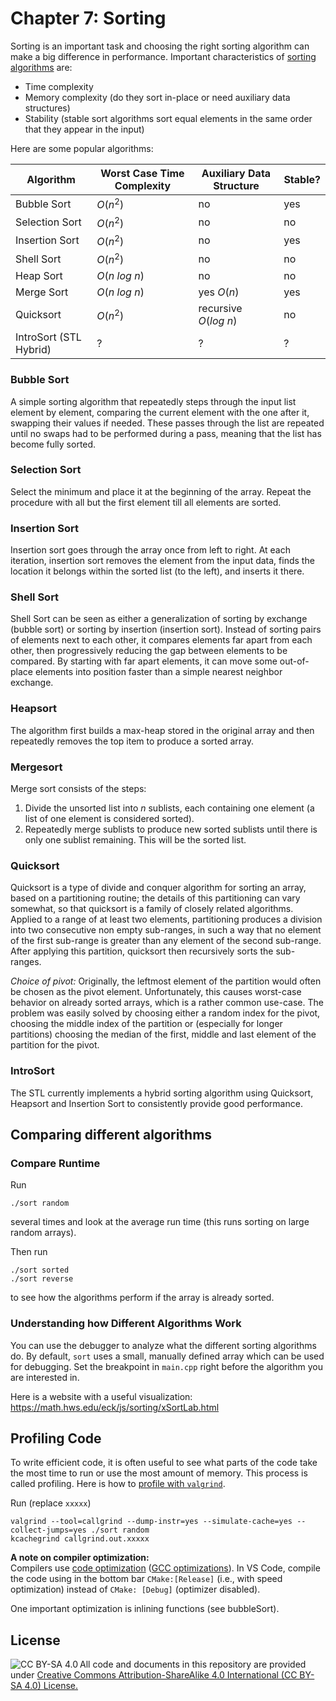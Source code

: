 # Chapter 7: Sorting

Sorting is an important task and choosing the right sorting algorithm can make a big difference
in performance. 
Important characteristics of [sorting algorithms](https://en.wikipedia.org/wiki/Sorting_algorithm)
are:

* Time complexity
* Memory complexity (do they sort in-place or need auxiliary data structures)
* Stability (stable sort algorithms sort equal elements in the same order that they appear in the input)


Here are some popular algorithms:


| Algorithm      | Worst Case Time Complexity | Auxiliary Data Structure | Stable? | 
| -------------- | -------------------------- | ---------------- | ------- |
| Bubble Sort    |  $O(n^2)$                  | no      | yes     |
| Selection Sort |  $O(n^2)$                  | no      | no      |
| Insertion Sort |  $O(n^2)$                  | no      | yes     |
| Shell Sort     |  $O(n^2)$                  | no      | no      |
| Heap Sort      |  $O(n\ log\ n)$            | no      | no      |
| Merge Sort     |  $O(n\ log\ n)$            | yes $O(n)$     | yes     |
| Quicksort      |  $O(n^2)$                  | recursive $O(log\ n)$   |    no     |
| IntroSort (STL Hybrid) |  ?                 |      ?        |    ?     |



### Bubble Sort
A simple sorting algorithm that repeatedly steps through the input list element by element, comparing the current element with the one after it, swapping their values if needed. These passes through the list are repeated until no swaps had to be performed during a pass, meaning that the list has become fully sorted. 

### Selection Sort
Select the minimum and place it at the beginning of the array. Repeat the procedure with all but the first element till all
elements are sorted.

### Insertion Sort
Insertion sort goes through the array once from left to right.
At each iteration, insertion sort removes the element from the input data, finds the location it belongs within the sorted list (to the left), and inserts it there.

### Shell Sort
Shell Sort can be seen as either a generalization of sorting by exchange (bubble sort) or sorting by insertion (insertion sort). Instead of sorting pairs of elements next to each other, it compares elements far apart from each other, then progressively reducing the gap between elements to be compared. By starting with far apart elements, it can move some out-of-place elements into position faster than a simple nearest neighbor exchange.

### Heapsort
The algorithm first builds a max-heap stored in the original array and then repeatedly removes the top item to produce a sorted array.

### Mergesort
Merge sort consists of the steps:

1. Divide the unsorted list into $n$ sublists, each containing one element (a list of one element is considered sorted).
2. Repeatedly merge sublists to produce new sorted sublists until there is only one sublist remaining. This will be the sorted list.

### Quicksort
Quicksort is a type of divide and conquer algorithm for sorting an array, based on a partitioning routine; the details of this partitioning can vary somewhat, so that quicksort is a family of closely related algorithms. Applied to a range of at least two elements, partitioning produces a division into two consecutive non empty sub-ranges, in such a way that no element of the first sub-range is greater than any element of the second sub-range. After applying this partition, quicksort then recursively sorts the sub-ranges.

_Choice of pivot:_ Originally, the leftmost element of the partition would often be chosen as the pivot element. Unfortunately, this causes worst-case behavior on already sorted arrays, which is a rather common use-case. The problem was easily solved by choosing either a random index for the pivot, choosing the middle index of the partition or (especially for longer partitions) choosing the median of the first, middle and last element of the partition for the pivot.

### IntroSort
The STL currently implements a hybrid sorting algorithm using Quicksort, Heapsort and Insertion Sort to consistently 
provide good performance.


##  Comparing different algorithms

### Compare Runtime

Run 
```
./sort random
```

several times and look at the average run time (this runs sorting on large random arrays).

Then run
```
./sort sorted
./sort reverse
```

to see how the algorithms perform if the array is already sorted.

### Understanding how Different Algorithms Work

You can use the debugger to analyze what the different sorting algorithms do. By default,
`sort` uses a small, manually defined array which can be used for debugging. Set the breakpoint 
in `main.cpp` right before the algorithm you are interested in.


Here is a website with a useful visualization: https://math.hws.edu/eck/js/sorting/xSortLab.html


## Profiling Code
To write efficient code, it is often useful to see what parts of the code take the most time 
to run or use the most amount of memory. This process is called profiling. 
Here is how to [profile with `valgrind`](../HOWTO_profile_code.md).


Run (replace `xxxxx`)
```
valgrind --tool=callgrind --dump-instr=yes --simulate-cache=yes --collect-jumps=yes ./sort random
kcachegrind callgrind.out.xxxxx
```

**A note on compiler optimization:**      
Compilers use [code optimization](https://en.wikipedia.org/wiki/Optimizing_compiler) ([GCC optimizations](https://gcc.gnu.org/onlinedocs/gcc/Optimize-Options.html)).
In VS Code, compile the code using in the bottom bar `CMake:[Release]` (i.e., with speed optimization) instead of `CMake: [Debug]` (optimizer disabled). 

One important optimization is inlining functions (see bubbleSort).


## License

<img src="https://licensebuttons.net/l/by-sa/3.0/88x31.png" alt="CC BY-SA 4.0" align="left">

All code and documents in this repository are provided under [Creative Commons Attribution-ShareAlike 4.0 International (CC BY-SA 4.0) License.](https://creativecommons.org/licenses/by-sa/4.0/)

